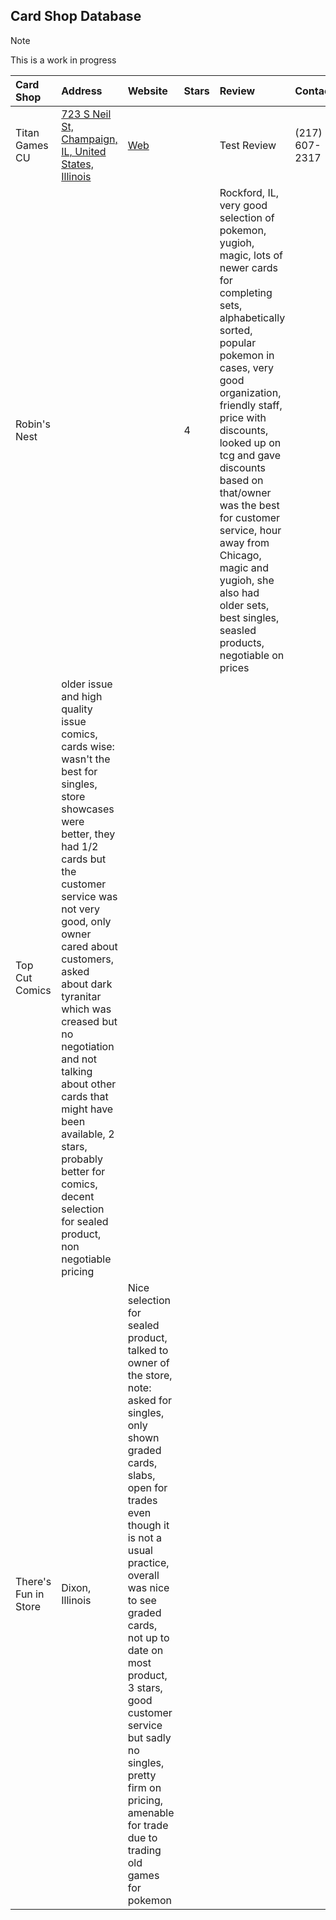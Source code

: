 ## Card Shop Database

> [!NOTE]
> This is a work in progress


| Card Shop           | Address   | Website   | Stars   | Review   | Contact   | Notes  |
|:-----------------------------|:-------------------|:-------------------|:-----|:--------------|:----------|:--------------|
| Titan Games CU | [723 S Neil St, Champaign, IL, United States, Illinois](http://maps.apple.com/?address=723+S+Neil+St,Champaign,Illinois) | [Web](https://www.facebook.com/TitanGamesCU/) | | Test Review | (217) 607-2317 | Test Notes |
|Robin's Nest| | | 4 | Rockford, IL, very good selection of pokemon, yugioh, magic, lots of newer cards for completing sets, alphabetically sorted, popular pokemon in cases, very good organization, friendly staff, price with discounts, looked up on tcg and gave discounts based on that/owner was the best for customer service, hour away from Chicago, magic and yugioh, she also had older sets, best singles, seasled products, negotiable on prices | ||
| Top Cut Comics | older issue and high quality issue comics, cards wise: wasn't the best for singles, store showcases were better, they had $1/$2 cards but the customer service was not very good, only owner cared about customers, asked about dark tyranitar which was creased but no negotiation and not talking about other cards that might have been available, 2 stars, probably better for comics, decent selection for sealed product, non negotiable pricing
| There's Fun in Store | Dixon, Illinois | Nice selection for sealed product, talked to owner of the store, note: asked for singles, only shown graded cards, slabs, open for trades even though it is not a usual practice, overall was nice to see graded cards, not up to date on most product, 3 stars, good customer service but sadly no singles, pretty firm on pricing, amenable for trade due to trading old games for pokemon|

